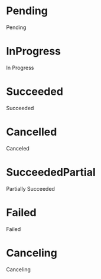 # Pending

Pending

# InProgress

In Progress

# Succeeded

Succeeded

# Cancelled

Canceled

# SucceededPartial

Partially Succeeded

# Failed

Failed

# Canceling

Canceling
